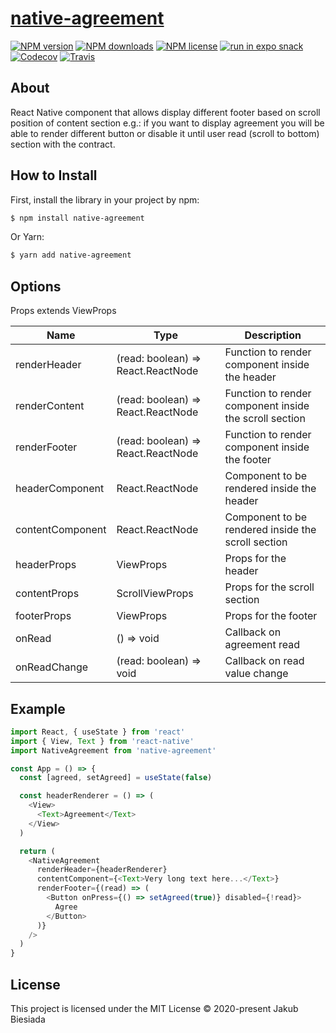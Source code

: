 # [native-agreement](https://github.com/native-ly/native-agreement)

[![NPM version](https://img.shields.io/npm/v/native-agreement?style=flat-square)](https://www.npmjs.com/package/native-agreement)
[![NPM downloads](https://img.shields.io/npm/dm/native-agreement?style=flat-square)](https://www.npmjs.com/package/native-agreement)
[![NPM license](https://img.shields.io/npm/l/native-agreement?style=flat-square)](https://www.npmjs.com/package/native-agreement)
[![run in expo snack](https://img.shields.io/badge/Run%20in%20Snack-4630EB?style=flat-square&logo=EXPO&labelColor=FFF&logoColor=000)](https://snack.expo.io/@jbiesiada/native-agreement)
[![Codecov](https://img.shields.io/codecov/c/github/native-ly/native-agreement?style=flat-square)](https://codecov.io/gh/native-ly/native-agreement)
[![Travis](https://img.shields.io/travis/native-ly/native-agreement/master?style=flat-square)](https://travis-ci.org/native-ly/native-agreement)

## About

React Native component that allows display different footer based on scroll position of content section e.g.: if you want to display agreement you will be able to render different button or disable it until user read (scroll to bottom) section with the contract.

## How to Install

First, install the library in your project by npm:

```sh
$ npm install native-agreement
```

Or Yarn:

```sh
$ yarn add native-agreement
```

## Options

Props extends ViewProps

| Name             | Type                               | Description                                            |
| ---------------- | ---------------------------------- | ------------------------------------------------------ |
| renderHeader     | (read: boolean) => React.ReactNode | Function to render component inside the header         |
| renderContent    | (read: boolean) => React.ReactNode | Function to render component inside the scroll section |
| renderFooter     | (read: boolean) => React.ReactNode | Function to render component inside the footer         |
| headerComponent  | React.ReactNode                    | Component to be rendered inside the header             |
| contentComponent | React.ReactNode                    | Component to be rendered inside the scroll section     |
| headerProps      | ViewProps                          | Props for the header                                   |
| contentProps     | ScrollViewProps                    | Props for the scroll section                           |
| footerProps      | ViewProps                          | Props for the footer                                   |
| onRead           | () => void                         | Callback on agreement read                             |
| onReadChange     | (read: boolean) => void            | Callback on read value change                          |

## Example

```js
import React, { useState } from 'react'
import { View, Text } from 'react-native'
import NativeAgreement from 'native-agreement'

const App = () => {
  const [agreed, setAgreed] = useState(false)

  const headerRenderer = () => (
    <View>
      <Text>Agreement</Text>
    </View>
  )

  return (
    <NativeAgreement
      renderHeader={headerRenderer}
      contentComponent={<Text>Very long text here...</Text>}
      renderFooter={(read) => (
        <Button onPress={() => setAgreed(true)} disabled={!read}>
          Agree
        </Button>
      )}
    />
  )
}
```

## License

This project is licensed under the MIT License © 2020-present Jakub Biesiada
